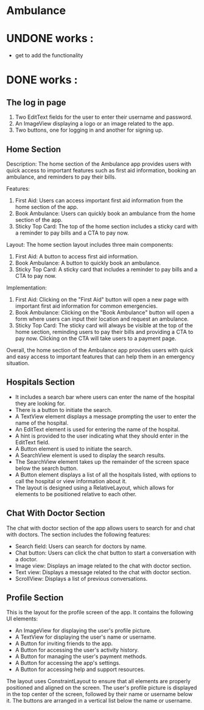 # Ambulance

# UNDONE works :

- get to add the functionality 


# DONE works :

## The log in page

1. Two EditText fields for the user to enter their username and password.
2. An ImageView displaying a logo or an image related to the app.
3. Two buttons, one for logging in and another for signing up.

## Home Section

Description:
The home section of the Ambulance app provides users with quick access to important features such as first aid information, booking an ambulance, and reminders to pay their bills.

Features:

1. First Aid: Users can access important first aid information from the home section of the app.
2. Book Ambulance: Users can quickly book an ambulance from the home section of the app.
3. Sticky Top Card: The top of the home section includes a sticky card with a reminder to pay bills and a CTA to pay now.

Layout:
The home section layout includes three main components:

1. First Aid: A button to access first aid information.
2. Book Ambulance: A button to quickly book an ambulance.
3. Sticky Top Card: A sticky card that includes a reminder to pay bills and a CTA to pay now.

Implementation:

1. First Aid: Clicking on the "First Aid" button will open a new page with important first aid information for common emergencies.
2. Book Ambulance: Clicking on the "Book Ambulance" button will open a form where users can input their location and request an ambulance.
3. Sticky Top Card: The sticky card will always be visible at the top of the home section, reminding users to pay their bills and providing a CTA to pay now. Clicking on the CTA will take users to a payment page.

Overall, the home section of the Ambulance app provides users with quick and easy access to important features that can help them in an emergency situation.


## Hospitals Section

- It includes a search bar where users can enter the name of the hospital they are looking for.
- There is a button to initiate the search.
- A TextView element displays a message prompting the user to enter the name of the hospital.
- An EditText element is used for entering the name of the hospital.
- A hint is provided to the user indicating what they should enter in the EditText field.
- A Button element is used to initiate the search.
- A SearchView element is used to display the search results.
- The SearchView element takes up the remainder of the screen space below the search button.
- A Button element displays a list of all the hospitals listed, with options to call the hospital or view information about it.
- The layout is designed using a RelativeLayout, which allows for elements to be positioned relative to each other.

## Chat With Doctor Section 

The chat with doctor section of the app allows users to search for and chat with doctors. The section includes the following features:

- Search field: Users can search for doctors by name.
- Chat button: Users can click the chat button to start a conversation with a doctor.
- Image view: Displays an image related to the chat with doctor section.
- Text view: Displays a message related to the chat with doctor section.
- ScrollView: Displays a list of previous conversations.

## Profile Section

This is the layout for the profile screen of the app. It contains the following UI elements:

- An ImageView for displaying the user's profile picture.
- A TextView for displaying the user's name or username.
- A Button for inviting friends to the app.
- A Button for accessing the user's activity history.
- A Button for managing the user's payment methods.
- A Button for accessing the app's settings.
- A Button for accessing help and support resources.

The layout uses ConstraintLayout to ensure that all elements are properly positioned and aligned on the screen. The user's profile picture is displayed in the top center of the screen, followed by their name or username below it. The buttons are arranged in a vertical list below the name or username.
